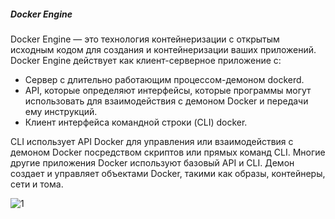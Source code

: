 ##### Docker Engine
Docker Engine — это технология контейнеризации с открытым исходным кодом для создания и контейнеризации ваших приложений.<br> 
Docker Engine действует как клиент-серверное приложение с:

- Сервер с длительно работающим процессом-демоном dockerd.
- API, которые определяют интерфейсы, которые программы могут использовать для взаимодействия с демоном Docker и передачи ему инструкций.
- Клиент интерфейса командной строки (CLI) docker.

CLI использует API Docker для управления или взаимодействия с демоном Docker посредством скриптов или прямых команд CLI. Многие другие приложения Docker используют базовый API и CLI. Демон создает и управляет объектами Docker, такими как образы, контейнеры, сети и тома.

![1](https://github.com/user-attachments/assets/1cb61394-9ba7-487a-9a9c-666f2def877a)
